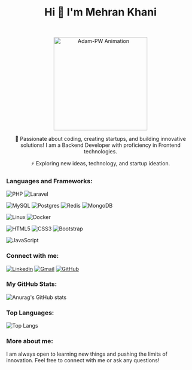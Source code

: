 <h1 align="center">Hi 👋 I'm Mehran Khani</h1>

<br>

<p align="center"><img src="https://github.com/Adam-pw/Adam-pw/blob/main/animation_500_kxa883sd.gif" alt="Adam-PW Animation" width="250"/></p>

<p align="center">🚀 Passionate about coding, creating startups, and building innovative solutions! I am a Backend Developer with proficiency in Frontend technologies.</p>

<p align="center">⚡ Exploring new ideas, technology, and startup ideation.</p>

<h3 align="left">Languages and Frameworks:</h3>
<p align="left">

![PHP](https://img.shields.io/badge/php-%23777BB4.svg?style=for-the-badge&logo=php&logoColor=white)
![Laravel](https://img.shields.io/badge/laravel-%23FF2D20.svg?style=for-the-badge&logo=laravel&logoColor=white)

![MySQL](https://img.shields.io/badge/mysql-%2300f.svg?style=for-the-badge&logo=mysql&logoColor=white)
![Postgres](https://img.shields.io/badge/postgres-%23316192.svg?style=for-the-badge&logo=postgresql&logoColor=white)
![Redis](https://img.shields.io/badge/redis-%23DD0031.svg?style=for-the-badge&logo=redis&logoColor=white)
![MongoDB](https://img.shields.io/badge/mongo-%23DD031.svg?style=for-the-badge&logo=mongodb&logoColor=white)

![Linux](https://img.shields.io/badge/Linux-FCC624?style=for-the-badge&logo=linux&logoColor=black)
![Docker](https://img.shields.io/badge/docker-%230db7ed.svg?style=for-the-badge&logo=docker&logoColor=white)

![HTML5](https://img.shields.io/badge/html5-%23E34F26.svg?style=for-the-badge&logo=html5&logoColor=white)
![CSS3](https://img.shields.io/badge/css3-%231572B6.svg?style=for-the-badge&logo=css3&logoColor=white)
![Bootstrap](https://img.shields.io/badge/bootstrap-%23563D7C.svg?style=for-the-badge&logo=bootstrap&logoColor=white)

![JavaScript](https://img.shields.io/badge/javascript-%23323330.svg?style=for-the-badge&logo=javascript&logoColor=%23F7DF1E)


</p>

<h3 align="left">Connect with me:</h3>
<p align="left">

[![Linkedin](https://img.shields.io/badge/LinkedIn-0077B5?style=for-the-badge&logo=linkedin&logoColor=white)](https://www.linkedin.com/in/mehran-khani-044342177/)
[![Gmail](https://img.shields.io/badge/Gmail-D14836?style=for-the-badge&logo=gmail&logoColor=white)](mailto:mhrnkhny@gmail.com)
[![GitHub](https://img.shields.io/badge/GitHub-181717?style=for-the-badge&logo=github&logoColor=white)](https://github.com/mhrnkhny)

</p>



<h3 align="left">My GitHub Stats:</h3>

![Anurag's GitHub stats](https://github-readme-stats.vercel.app/api?username=mhrnkhny&show_icons=true&theme=radical)

<h3 align="left">Top Languages:</h3>

![Top Langs](https://github-readme-stats.vercel.app/api/top-langs/?username=mhrnkhny&layout=compact)

<h3 align="left">More about me:</h3>

<p align="left">I am always open to learning new things and pushing the limits of innovation. Feel free to connect with me or ask any questions!</p>

